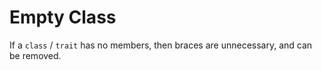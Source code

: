 # Empty Class

If a `class` / `trait` has no members, then braces are unnecessary, and can be removed.
